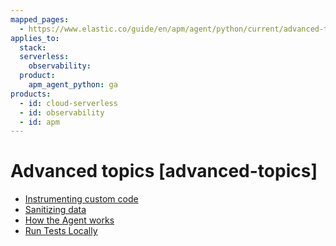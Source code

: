 ```yaml
---
mapped_pages:
  - https://www.elastic.co/guide/en/apm/agent/python/current/advanced-topics.html
applies_to:
  stack:
  serverless:
    observability:
  product:
    apm_agent_python: ga
products:
  - id: cloud-serverless
  - id: observability
  - id: apm
---
```


# Advanced topics [advanced-topics]

* [Instrumenting custom code](/reference/instrumenting-custom-code.md)
* [Sanitizing data](/reference/sanitizing-data.md)
* [How the Agent works](/reference/how-agent-works.md)
* [Run Tests Locally](/reference/run-tests-locally.md)





